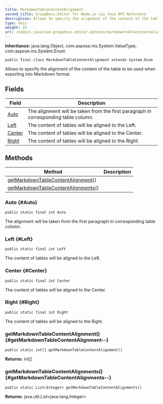 ```yaml
---
title: MarkdownTableContentAlignment
second_title: GroupDocs.Editor for Node.js via Java API Reference
description: Allows to specify the alignment of the content of the table to be used when exporting into Markdown format.
type: docs
weight: 25
url: /nodejs-java/com.groupdocs.editor.options/markdowntablecontentalignment/
---
```

**Inheritance:**
java.lang.Object, com.aspose.ms.System.ValueType, com.aspose.ms.System.Enum
```
public final class MarkdownTableContentAlignment extends System.Enum
```

Allows to specify the alignment of the content of the table to be used when exporting into Markdown format.
## Fields

| Field | Description |
| --- | --- |
| [Auto](#Auto) | The alignment will be taken from the first paragraph in corresponding table column. |
| [Left](#Left) | The content of tables will be aligned to the Left. |
| [Center](#Center) | The content of tables will be aligned to the Center. |
| [Right](#Right) | The content of tables will be aligned to the Right. |
## Methods

| Method | Description |
| --- | --- |
| [getMarkdownTableContentAlignment()](#getMarkdownTableContentAlignment--) |  |
| [getMarkdownTableContentAlignments()](#getMarkdownTableContentAlignments--) |  |
### Auto {#Auto}
```
public static final int Auto
```


The alignment will be taken from the first paragraph in corresponding table column.

### Left {#Left}
```
public static final int Left
```


The content of tables will be aligned to the Left.

### Center {#Center}
```
public static final int Center
```


The content of tables will be aligned to the Center.

### Right {#Right}
```
public static final int Right
```


The content of tables will be aligned to the Right.

### getMarkdownTableContentAlignment() {#getMarkdownTableContentAlignment--}
```
public static int[] getMarkdownTableContentAlignment()
```




**Returns:**
int[]
### getMarkdownTableContentAlignments() {#getMarkdownTableContentAlignments--}
```
public static List<Integer> getMarkdownTableContentAlignments()
```




**Returns:**
java.util.List<java.lang.Integer>
